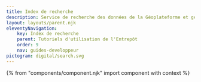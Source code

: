 ```yaml
---
title: Index de recherche
description: Service de recherche des données de la Géoplateforme et gestion des index customs
layout: layouts/parent.njk
eleventyNavigation:
    key: Index de recherche
    parent: Tutoriels d'utilisation de l'Entrepôt
    order: 9
    nav: guides-developpeur
pictogram: digital/search.svg
---
```


{% from "components/component.njk" import component with context %}

